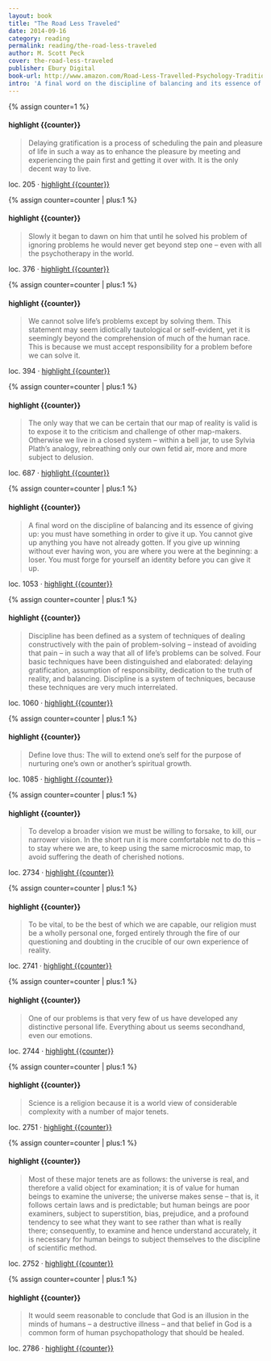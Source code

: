 ```yaml
---
layout: book
title: "The Road Less Traveled"
date: 2014-09-16
category: reading
permalink: reading/the-road-less-traveled
author: M. Scott Peck
cover: the-road-less-traveled
publisher: Ebury Digital
book-url: http://www.amazon.com/Road-Less-Travelled-Psychology-Traditional-ebook/dp/B009EQG80W/ref=tmm_kin_swatch_0?_encoding=UTF8&sr=&qid=
intro: 'A final word on the discipline of balancing and its essence of giving up: you must have something in order to give it up. You cannot give up anything you have not already gotten. If you give up winning without ever having won, you are where you were at the beginning: a loser. You must forge for yourself an identity before you can give it up.'
---
```


{% assign counter=1 %}
#### highlight {{counter}}
>Delaying gratification is a process of scheduling the pain and pleasure of life in such a way as to enhance the pleasure by meeting and experiencing the pain first and getting it over with. It is the only decent way to live.

loc. 205 &middot; [highlight {{counter}}](#highlight-{{counter}})

{% assign counter=counter | plus:1 %}
#### highlight {{counter}}
>Slowly it began to dawn on him that until he solved his problem of ignoring problems he would never get beyond step one – even with all the psychotherapy in the world.

loc. 376 &middot; [highlight {{counter}}](#highlight-{{counter}})

{% assign counter=counter | plus:1 %}
#### highlight {{counter}}
>We cannot solve life’s problems except by solving them. This statement may seem idiotically tautological or self-evident, yet it is seemingly beyond the comprehension of much of the human race. This is because we must accept responsibility for a problem before we can solve it.

loc. 394 &middot; [highlight {{counter}}](#highlight-{{counter}})

{% assign counter=counter | plus:1 %}
#### highlight {{counter}}
>The only way that we can be certain that our map of reality is valid is to expose it to the criticism and challenge of other map-makers. Otherwise we live in a closed system – within a bell jar, to use Sylvia Plath’s analogy, rebreathing only our own fetid air, more and more subject to delusion.

loc. 687 &middot; [highlight {{counter}}](#highlight-{{counter}})

{% assign counter=counter | plus:1 %}
#### highlight {{counter}}
>A final word on the discipline of balancing and its essence of giving up: you must have something in order to give it up. You cannot give up anything you have not already gotten. If you give up winning without ever having won, you are where you were at the beginning: a loser. You must forge for yourself an identity before you can give it up.

loc. 1053 &middot; [highlight {{counter}}](#highlight-{{counter}})

{% assign counter=counter | plus:1 %}
#### highlight {{counter}}
>Discipline has been defined as a system of techniques of dealing constructively with the pain of problem-solving – instead of avoiding that pain – in such a way that all of life’s problems can be solved. Four basic techniques have been distinguished and elaborated: delaying gratification, assumption of responsibility, dedication to the truth of reality, and balancing. Discipline is a system of techniques, because these techniques are very much interrelated.

loc. 1060 &middot; [highlight {{counter}}](#highlight-{{counter}})

{% assign counter=counter | plus:1 %}
#### highlight {{counter}}
>Define love thus: The will to extend one’s self for the purpose of nurturing one’s own or another’s spiritual growth.

loc. 1085 &middot; [highlight {{counter}}](#highlight-{{counter}})

{% assign counter=counter | plus:1 %}
#### highlight {{counter}}
>To develop a broader vision we must be willing to forsake, to kill, our narrower vision. In the short run it is more comfortable not to do this – to stay where we are, to keep using the same microcosmic map, to avoid suffering the death of cherished notions.

loc. 2734 &middot; [highlight {{counter}}](#highlight-{{counter}})

{% assign counter=counter | plus:1 %}
#### highlight {{counter}}
>To be vital, to be the best of which we are capable, our religion must be a wholly personal one, forged entirely through the fire of our questioning and doubting in the crucible of our own experience of reality.

loc. 2741 &middot; [highlight {{counter}}](#highlight-{{counter}})

{% assign counter=counter | plus:1 %}
#### highlight {{counter}}
>One of our problems is that very few of us have developed any distinctive personal life. Everything about us seems secondhand, even our emotions.

loc. 2744 &middot; [highlight {{counter}}](#highlight-{{counter}})

{% assign counter=counter | plus:1 %}
#### highlight {{counter}}
>Science is a religion because it is a world view of considerable complexity with a number of major tenets.

loc. 2751 &middot; [highlight {{counter}}](#highlight-{{counter}})

{% assign counter=counter | plus:1 %}
#### highlight {{counter}}
>Most of these major tenets are as follows: the universe is real, and therefore a valid object for examination; it is of value for human beings to examine the universe; the universe makes sense – that is, it follows certain laws and is predictable; but human beings are poor examiners, subject to superstition, bias, prejudice, and a profound tendency to see what they want to see rather than what is really there; consequently, to examine and hence understand accurately, it is necessary for human beings to subject themselves to the discipline of scientific method.

loc. 2752 &middot; [highlight {{counter}}](#highlight-{{counter}})

{% assign counter=counter | plus:1 %}
#### highlight {{counter}}
>It would seem reasonable to conclude that God is an illusion in the minds of humans – a destructive illness – and that belief in God is a common form of human psychopathology that should be healed.

loc. 2786 &middot; [highlight {{counter}}](#highlight-{{counter}})

